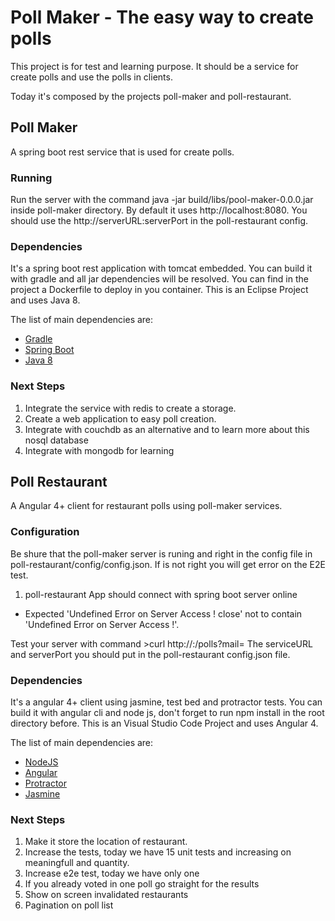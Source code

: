 # Poll Maker - The easy way to create polls

This project is for test and learning purpose.
It should be a service for create polls and use the polls in clients.

Today it's composed by the projects poll-maker and poll-restaurant.

## Poll Maker

A spring boot rest service that is used for create polls.

### Running

Run the server with the command java -jar build/libs/pool-maker-0.0.0.jar inside poll-maker directory.
By default it uses http://localhost:8080. You should use the http://serverURL:serverPort in the poll-restaurant config.

### Dependencies

It's a spring boot rest application with tomcat embedded.
You can build it with gradle and all jar dependencies will be resolved.
You can find in the project a Dockerfile to deploy in you container.
This is an Eclipse Project and uses Java 8.

The list of main dependencies are:
* [Gradle](https://gradle.org/)
* [Spring Boot](https://projects.spring.io/spring-boot/)
* [Java 8](http://www.oracle.com/technetwork/java/javase/downloads/jdk8-downloads-2133151.html)

### Next Steps

1. Integrate the service with redis to create a storage.
2. Create a web application to easy poll creation.
3. Integrate with couchdb as an alternative and to learn more about this nosql database
4. Integrate with mongodb for learning

## Poll Restaurant

A Angular 4+ client for restaurant polls using poll-maker services.

### Configuration

Be shure that the poll-maker server is runing and right in the config file in poll-restaurant/config/config.json.
If is not right you will get error on the E2E test.

1) poll-restaurant App should connect with spring boot server online
  - Expected 'Undefined Error on Server Access !
  close' not to contain 'Undefined Error on Server Access !'.

Test your server with command >curl http://<serviceURL>:<serverPort>/polls?mail=<mail2test>
The serviceURL and serverPort you should put in the poll-restaurant config.json file.

### Dependencies

It's a angular 4+ client using jasmine, test bed and protractor tests.
You can build it with angular cli and node js, don't forget to run npm install in the root directory before.
This is an Visual Studio Code Project and uses Angular 4.

The list of main dependencies are:
* [NodeJS](https://nodejs.org/en/)
* [Angular](https://angular.io/)
* [Protractor](http://www.protractortest.org)
* [Jasmine](https://jasmine.github.io/)

### Next Steps

1. Make it store the location of restaurant.
2. Increase the tests, today we have 15 unit tests and increasing on meaningfull and quantity.
3. Increase e2e test, today we have only one
4. If you already voted in one poll go straight for the results
5. Show on screen invalidated restaurants
6. Pagination on poll list